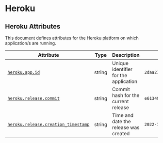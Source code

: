 <!-- NOTE: THIS FILE IS AUTOGENERATED. DO NOT EDIT BY HAND. -->
<!-- see templates/registry/markdown/attribute_namespace.md.j2 -->

# Heroku

## Heroku Attributes

This document defines attributes for the Heroku platform on which application/s are running.

| Attribute | Type | Description | Examples | Stability |
|---|---|---|---|---|
| <a id="heroku-app-id" href="#heroku-app-id">`heroku.app.id`</a> | string | Unique identifier for the application | `2daa2797-e42b-4624-9322-ec3f968df4da` | ![Development](https://img.shields.io/badge/-development-blue) |
| <a id="heroku-release-commit" href="#heroku-release-commit">`heroku.release.commit`</a> | string | Commit hash for the current release | `e6134959463efd8966b20e75b913cafe3f5ec` | ![Development](https://img.shields.io/badge/-development-blue) |
| <a id="heroku-release-creation-timestamp" href="#heroku-release-creation-timestamp">`heroku.release.creation_timestamp`</a> | string | Time and date the release was created | `2022-10-23T18:00:42Z` | ![Development](https://img.shields.io/badge/-development-blue) |
